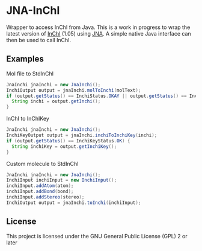 # JNA-InChI
Wrapper to access InChI from Java. This is a work in progress to wrap the latest version of [InChI](https://www.inchi-trust.org/) (1.05) using [JNA](https://github.com/java-native-access/jna). A simple native Java interface can then be used to call InChI.

## Examples
Mol file to StdInChI
```java
JnaInchi jnaInchi = new JnaInchi();
InchiOutput output = jnaInchi.molToInchi(molText);
if (output.getStatus() == InchiStatus.OKAY || output.getStatus() == InchiStatus.WARNING) {
  String inchi = output.getInchi();
}
```

InChI to InChIKey
```java
JnaInchi jnaInchi = new JnaInchi();
InchiKeyOutput output = jnaInchi.inchiToInchiKey(inchi);
if (output.getStatus() == InchiKeyStatus.OK) {
  String inchiKey = output.getInchiKey();
}
```

Custom molecule to StdInChI
```java
JnaInchi jnaInchi = new JnaInchi();
InchiInput inchiInput = new InchiInput();
inchiInput.addAtom(atom);
inchiInput.addBond(bond);
inchiInput.addStereo(stereo);
InchiOutput output = jnaInchi.toInchi(inchiInput);
```

## License
This project is licensed under the GNU General Public License (GPL) 2 or later
